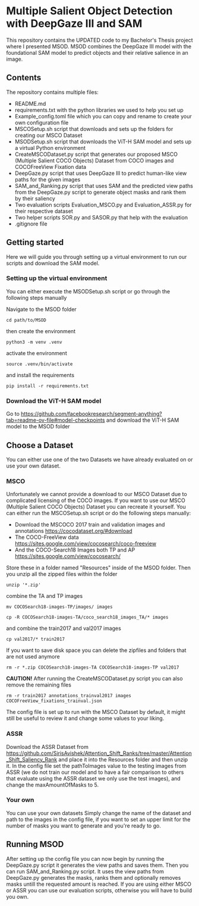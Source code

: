 # Multiple Salient Object Detection with DeepGaze III and SAM
This repository contains the UPDATED code to my Bachelor's Thesis project where I presented MSOD. MSOD combines the DeepGaze III model with the foundational SAM model to predict objects and their relative salience in an image.

## Contents
The repository contains multiple files:
- README.md
- requirements.txt with the python libraries we used to help you set up
- Example_config.toml file which you can copy and rename to create your own configuration file
- MSCOSetup.sh script that downloads and sets up the folders for creating our MSCO Dataset
- MSODSetup.sh script that downloads the ViT-H SAM model and sets up a virtual Python environment
- CreateMSCODataset.py script that generates our proposed MSCO (Multiple Salient COCO Objects) Dataset from COCO images and COCOFreeView Fixation data
- DeepGaze.py script that uses DeepGaze III to predict human-like view paths for the given images
- SAM_and_Ranking.py script that uses SAM and the predicted view paths from the DeepGaze.py script to generate object masks and rank them by their saliency
- Two evaluation scripts Evaluation_MSCO.py and Evaluation_ASSR.py for their respective dataset
- Two helper scripts SOR.py and SASOR.py that help with the evaluation
- .gitignore file

## Getting started
Here we will guide you through setting up a virtual environment to run our scripts and download the SAM model.

### Setting up the virtual environment
You can either execute the MSODSetup.sh script or go through the following steps manually

Navigate to the MSOD folder
```
cd path/to/MSOD
```
then create the environment
```
python3 -m venv .venv
```
activate the environment
```
source .venv/bin/activate
```
and install the requirements
```
pip install -r requirements.txt
```

### Download the ViT-H SAM model
Go to https://github.com/facebookresearch/segment-anything?tab=readme-ov-file#model-checkpoints and download the ViT-H SAM model to the MSOD folder

## Choose a Dataset
You can either use one of the two Datasets we have already evaluated on or use your own dataset.

### MSCO
Unfortunately we cannot provide a download to our MSCO Dataset due to complicated licensing of the COCO images. If you want to use our MSCO (Multiple Salient COCO Objects) Dataset you can recreate it yourself. You can either run the MSCOSetup.sh script or do the following steps manually:

- Download the MSCOCO 2017 train and validation images and annotations https://cocodataset.org/#download
- The COCO-FreeView data https://sites.google.com/view/cocosearch/coco-freeview
- And the COCO-Search18 Images both TP and AP https://sites.google.com/view/cocosearch/

Store these in a folder named "Resources" inside of the MSOD folder. Then you unzip all the zipped files within the folder
```
unzip '*.zip'
```
combine the TA and TP images
```
mv COCOSearch18-images-TP/images/ images

cp -R COCOSearch18-images-TA/coco_search18_images_TA/* images
```
and combine the train2017 and val2017 images
```
cp val2017/* train2017
```
If you want to save disk space you can delete the zipfiles and folders that are not used anymore
```
rm -r *.zip COCOSearch18-images-TA COCOSearch18-images-TP val2017
```
**CAUTION!** After running the CreateMSCODataset.py script you can also remove the remaining files
```
rm -r train2017 annotations_trainval2017 images COCOFreeView_fixations_trainval.json
```

The config file is set up to run with the MSCO Dataset by default, it might still be useful to review it and change some values to your liking.

### ASSR
Download the ASSR Dataset from https://github.com/SirisAvishek/Attention_Shift_Ranks/tree/master/Attention_Shift_Saliency_Rank and place it into the Resources folder and then unzip it. In the config file set the pathToImages value to the testing images from ASSR (we do not train our model and to have a fair comparison to others that evaluate using the ASSR dataset we only use the test images), and change the maxAmountOfMasks to 5.

### Your own
You can use your own datasets Simply change the name of the dataset and path to the images in the config file, if you want to set an upper limit for the number of masks you want to generate and you're ready to go.

## Running MSOD
After setting up the config file you can now begin by running the DeepGaze.py script it generates the view paths and saves them. Then you can run SAM_and_Ranking.py script. It uses the view paths from DeepGaze.py generates the masks, ranks them and optionally removes masks untill the requested amount is reached. If you are using either MSCO or ASSR you can use our evaluation scripts, otherwise you will have to build you own.
